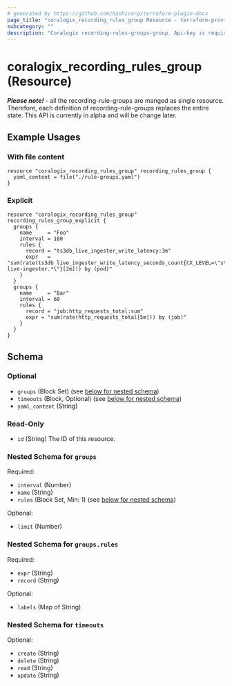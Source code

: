 ```yaml
---
# generated by https://github.com/hashicorp/terraform-plugin-docs
page_title: "coralogix_recording_rules_group Resource - terraform-provider-coralogix"
subcategory: ""
description: "Coralogix recording-rules-groups-group. Api-key is required for this resource. For more information - https://prometheus.io/docs/prometheus/latest/configuration/recording_rules/#recording-rules."
---
```


# coralogix_recording_rules_group (Resource)

***Please note!*** - all the recording-rule-groups are manged as single resource. Therefore, each definition of recording-rule-groups replaces the entire state. This API is currently in alpha and will be change later.

## Example Usages

### With file content
```hcl
resource "coralogix_recording_rules_group" recording_rules_group {
  yaml_content = file("./rule-groups.yaml")
}
```

### Explicit
```hcl
resource "coralogix_recording_rules_group" recording_rules_group_explicit {
  groups {
    name     = "Foo"
    interval = 180
    rules {
      record = "ts3db_live_ingester_write_latency:3m"
      expr   = "sum(rate(ts3db_live_ingester_write_latency_seconds_count{CX_LEVEL=\"staging\",pod=~\"ts3db-live-ingester.*\"}[2m])) by (pod)"
    }
  }
  groups {
    name     = "Bar"
    interval = 60
    rules {
      record = "job:http_requests_total:sum"
      expr = "sum(rate(http_requests_total[5m])) by (job)"
    }
  }
}
```

<!-- schema generated by tfplugindocs -->
## Schema

### Optional

- `groups` (Block Set) (see [below for nested schema](#nestedblock--groups))
- `timeouts` (Block, Optional) (see [below for nested schema](#nestedblock--timeouts))
- `yaml_content` (String)

### Read-Only

- `id` (String) The ID of this resource.

<a id="nestedblock--groups"></a>
### Nested Schema for `groups`

Required:

- `interval` (Number)
- `name` (String)
- `rules` (Block Set, Min: 1) (see [below for nested schema](#nestedblock--groups--rules))

Optional:

- `limit` (Number)

<a id="nestedblock--groups--rules"></a>
### Nested Schema for `groups.rules`

Required:

- `expr` (String)
- `record` (String)

Optional:

- `labels` (Map of String)



<a id="nestedblock--timeouts"></a>
### Nested Schema for `timeouts`

Optional:

- `create` (String)
- `delete` (String)
- `read` (String)
- `update` (String)



